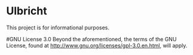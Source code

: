 # Ulbricht

This project is for informational purposes.

#GNU License 3.0
Beyond the aforementioned, the terms of the GNU License, found at http://www.gnu.org/licenses/gpl-3.0.en.html, will apply.

